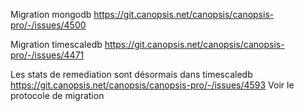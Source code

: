 Migration mongodb
https://git.canopsis.net/canopsis/canopsis-pro/-/issues/4500

Migration timescaledb
https://git.canopsis.net/canopsis/canopsis-pro/-/issues/4471


Les stats de remediation sont désormais dans timescaledb
https://git.canopsis.net/canopsis/canopsis-pro/-/issues/4593
Voir le protocole de migration


